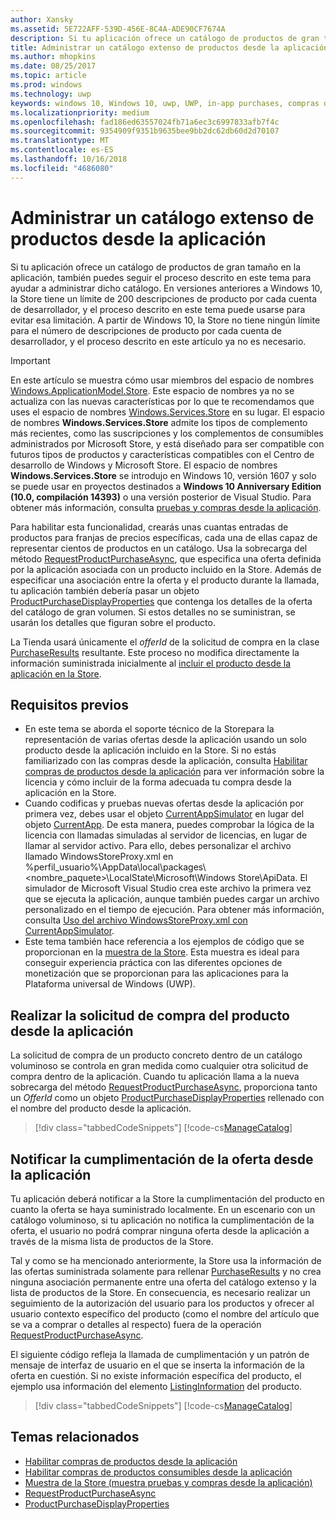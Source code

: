 ```yaml
---
author: Xansky
ms.assetid: 5E722AFF-539D-456E-8C4A-ADE90CF7674A
description: Si tu aplicación ofrece un catálogo de productos de gran tamaño en la aplicación, también puedes seguir el proceso descrito en este tema para ayudar a administrar el catálogo.
title: Administrar un catálogo extenso de productos desde la aplicación
ms.author: mhopkins
ms.date: 08/25/2017
ms.topic: article
ms.prod: windows
ms.technology: uwp
keywords: windows 10, Windows 10, uwp, UWP, in-app purchases, compras desde la aplicación, IAPs, IAP, add-ons, complementos, catalog, catálogo, Windows.ApplicationModel.Store, Windows.ApplicationModel.Store
ms.localizationpriority: medium
ms.openlocfilehash: fad186ed63557024fb71a6ec3c6997833afb7f4c
ms.sourcegitcommit: 9354909f9351b9635bee9bb2dc62db60d2d70107
ms.translationtype: MT
ms.contentlocale: es-ES
ms.lasthandoff: 10/16/2018
ms.locfileid: "4686080"
---
```

# <a name="manage-a-large-catalog-of-in-app-products"></a>Administrar un catálogo extenso de productos desde la aplicación

Si tu aplicación ofrece un catálogo de productos de gran tamaño en la aplicación, también puedes seguir el proceso descrito en este tema para ayudar a administrar dicho catálogo. En versiones anteriores a Windows 10, la Store tiene un límite de 200 descripciones de producto por cada cuenta de desarrollador, y el proceso descrito en este tema puede usarse para evitar esa limitación. A partir de Windows 10, la Store no tiene ningún límite para el número de descripciones de producto por cada cuenta de desarrollador, y el proceso descrito en este artículo ya no es necesario.

> [!IMPORTANT]
> En este artículo se muestra cómo usar miembros del espacio de nombres [Windows.ApplicationModel.Store](https://msdn.microsoft.com/library/windows/apps/windows.applicationmodel.store.aspx). Este espacio de nombres ya no se actualiza con las nuevas características por lo que te recomendamos que uses el espacio de nombres [Windows.Services.Store](https://msdn.microsoft.com/library/windows/apps/windows.services.store.aspx) en su lugar. El espacio de nombres **Windows.Services.Store** admite los tipos de complemento más recientes, como las suscripciones y los complementos de consumibles administrados por Microsoft Store, y está diseñado para ser compatible con futuros tipos de productos y características compatibles con el Centro de desarrollo de Windows y Microsoft Store. El espacio de nombres **Windows.Services.Store** se introdujo en Windows 10, versión 1607 y solo se puede usar en proyectos destinados a **Windows 10 Anniversary Edition (10.0, compilación 14393)** o una versión posterior de Visual Studio. Para obtener más información, consulta [pruebas y compras desde la aplicación](in-app-purchases-and-trials.md).

Para habilitar esta funcionalidad, crearás unas cuantas entradas de productos para franjas de precios específicas, cada una de ellas capaz de representar cientos de productos en un catálogo. Usa la sobrecarga del método [RequestProductPurchaseAsync](https://docs.microsoft.com/uwp/api/windows.applicationmodel.store.currentapp.requestproductpurchaseasync), que especifica una oferta definida por la aplicación asociada con un producto incluido en la Store. Además de especificar una asociación entre la oferta y el producto durante la llamada, tu aplicación también debería pasar un objeto [ProductPurchaseDisplayProperties](https://msdn.microsoft.com/library/windows/apps/dn263384) que contenga los detalles de la oferta del catálogo de gran volumen. Si estos detalles no se suministran, se usarán los detalles que figuran sobre el producto.

La Tienda usará únicamente el *offerId* de la solicitud de compra en la clase [PurchaseResults](https://msdn.microsoft.com/library/windows/apps/dn263392) resultante. Este proceso no modifica directamente la información suministrada inicialmente al [incluir el producto desde la aplicación en la Store](../publish/add-on-submissions.md).

## <a name="prerequisites"></a>Requisitos previos

-   En este tema se aborda el soporte técnico de la Storepara la representación de varias ofertas desde la aplicación usando un solo producto desde la aplicación incluido en la Store. Si no estás familiarizado con las compras desde la aplicación, consulta [Habilitar compras de productos desde la aplicación](enable-in-app-product-purchases.md) para ver información sobre la licencia y cómo incluir de la forma adecuada tu compra desde la aplicación en la Store.
-   Cuando codificas y pruebas nuevas ofertas desde la aplicación por primera vez, debes usar el objeto [CurrentAppSimulator](https://msdn.microsoft.com/library/windows/apps/hh779766) en lugar del objeto [CurrentApp](https://msdn.microsoft.com/library/windows/apps/hh779765). De esta manera, puedes comprobar la lógica de la licencia con llamadas simuladas al servidor de licencias, en lugar de llamar al servidor activo. Para ello, debes personalizar el archivo llamado WindowsStoreProxy.xml en %perfil_usuario%\\AppData\\local\\packages\\&lt;nombre_paquete&gt;\\LocalState\\Microsoft\\Windows Store\\ApiData. El simulador de Microsoft Visual Studio crea este archivo la primera vez que se ejecuta la aplicación, aunque también puedes cargar un archivo personalizado en el tiempo de ejecución. Para obtener más información, consulta [Uso del archivo WindowsStoreProxy.xml con CurrentAppSimulator](in-app-purchases-and-trials-using-the-windows-applicationmodel-store-namespace.md#proxy).
-   Este tema también hace referencia a los ejemplos de código que se proporcionan en la [muestra de la Store](https://github.com/Microsoft/Windows-universal-samples/tree/win10-1507/Samples/Store). Esta muestra es ideal para conseguir experiencia práctica con las diferentes opciones de monetización que se proporcionan para las aplicaciones para la Plataforma universal de Windows (UWP).

## <a name="make-the-purchase-request-for-the-in-app-product"></a>Realizar la solicitud de compra del producto desde la aplicación

La solicitud de compra de un producto concreto dentro de un catálogo voluminoso se controla en gran medida como cualquier otra solicitud de compra dentro de la aplicación. Cuando tu aplicación llama a la nueva sobrecarga del método [RequestProductPurchaseAsync](https://docs.microsoft.com/uwp/api/windows.applicationmodel.store.currentapp.requestproductpurchaseasync), proporciona tanto un *OfferId* como un objeto [ProductPurchaseDisplayProperties](https://msdn.microsoft.com/library/windows/apps/dn263390) rellenado con el nombre del producto desde la aplicación.

> [!div class="tabbedCodeSnippets"]
[!code-cs[ManageCatalog](./code/InAppPurchasesAndLicenses/cs/ManageCatalog.cs#MakePurchaseRequest)]

## <a name="report-fulfillment-of-the-in-app-offer"></a>Notificar la cumplimentación de la oferta desde la aplicación

Tu aplicación deberá notificar a la Store la cumplimentación del producto en cuanto la oferta se haya suministrado localmente. En un escenario con un catálogo voluminoso, si tu aplicación no notifica la cumplimentación de la oferta, el usuario no podrá comprar ninguna oferta desde la aplicación a través de la misma lista de productos de la Store.

Tal y como se ha mencionado anteriormente, la Store usa la información de las ofertas suministrada solamente para rellenar [PurchaseResults](https://msdn.microsoft.com/library/windows/apps/dn263392) y no crea ninguna asociación permanente entre una oferta del catálogo extenso y la lista de productos de la Store. En consecuencia, es necesario realizar un seguimiento de la autorización del usuario para los productos y ofrecer al usuario contexto específico del producto (como el nombre del artículo que se va a comprar o detalles al respecto) fuera de la operación [RequestProductPurchaseAsync](https://docs.microsoft.com/uwp/api/windows.applicationmodel.store.currentapp.requestproductpurchaseasync).

El siguiente código refleja la llamada de cumplimentación y un patrón de mensaje de interfaz de usuario en el que se inserta la información de la oferta en cuestión. Si no existe información específica del producto, el ejemplo usa información del elemento [ListingInformation](https://msdn.microsoft.com/library/windows/apps/br225163) del producto.

> [!div class="tabbedCodeSnippets"]
[!code-cs[ManageCatalog](./code/InAppPurchasesAndLicenses/cs/ManageCatalog.cs#ReportFulfillment)]

## <a name="related-topics"></a>Temas relacionados

* [Habilitar compras de productos desde la aplicación](enable-in-app-product-purchases.md)
* [Habilitar compras de productos consumibles desde la aplicación](enable-consumable-in-app-product-purchases.md)
* [Muestra de la Store (muestra pruebas y compras desde la aplicación)](https://github.com/Microsoft/Windows-universal-samples/tree/win10-1507/Samples/Store)
* [RequestProductPurchaseAsync](https://msdn.microsoft.com/library/windows/apps/dn263382)
* [ProductPurchaseDisplayProperties](https://msdn.microsoft.com/library/windows/apps/dn263384)
